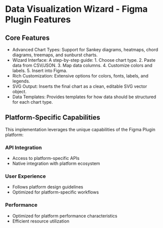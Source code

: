 # Data Visualization Wizard - Figma Plugin Features

## Core Features
- Advanced Chart Types: Support for Sankey diagrams, heatmaps, chord diagrams, treemaps, and sunburst charts.
- Wizard Interface: A step-by-step guide: 1. Choose chart type. 2. Paste data from CSV/JSON. 3. Map data columns. 4. Customize colors and labels. 5. Insert into Figma.
- Rich Customization: Extensive options for colors, fonts, labels, and legends.
- SVG Output: Inserts the final chart as a clean, editable SVG vector object.
- Data Templates: Provides templates for how data should be structured for each chart type.

## Platform-Specific Capabilities
This implementation leverages the unique capabilities of the Figma Plugin platform:

### API Integration
- Access to platform-specific APIs
- Native integration with platform ecosystem

### User Experience
- Follows platform design guidelines
- Optimized for platform-specific workflows

### Performance
- Optimized for platform performance characteristics
- Efficient resource utilization
